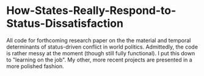# How-States-Really-Respond-to-Status-Dissatisfaction
All code for forthcoming research paper on the the material and temporal determinants of status-driven conflict in world politics. 
Admittedly, the code is rather messy at the moment (though still fully functional). I put this down to "learning on the job". My other, more recent projects are presented in a more polished fashion.
